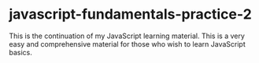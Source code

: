 # javascript-fundamentals-practice-2
This is the continuation of my JavaScript learning material. This is a very easy and comprehensive material for those who wish to learn JavaScript basics.

